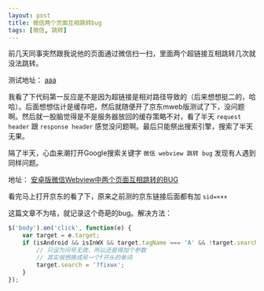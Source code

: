 ```yaml
---
layout: post
title: 微信两个页面互相跳转bug
tags: [微信, 跳转]
---
```


前几天同事突然跟我说他的页面通过微信扫一扫，里面两个超链接互相跳转几次就没法跳转。

测试地址： [aaa](http://lcat.me/2016/08/04/nodejs-glob/)

我看了下代码第一反应是不是因为超链接是相对路径导致的（后来想想挺二的，哈哈）。后面想想估计是缓存吧，然后就随便开了京东mweb版测试了下，没问题啊。然后就一股脑觉得是不是服务器放回的缓存策略不对，看了半天 `request header` 跟 `response header` 感觉没问题啊。最后只能祭出搜索引擎，搜索了半天无果。

隔了半天，心血来潮打开Google搜索关键字 `微信 webview 跳转 bug` 发现有人遇到同样问题。

地址： [安卓版微信Webview中两个页面互相跳转的BUG](http://heeroluo.net/article/detail/132)


看完马上打开京东的看了下，原来之前测的京东链接后面都有加 `sid=×××`

这篇文章不为啥，就记录这个奇葩的bug。解决方法：

```js
$('body').on('click', function(e) {
    var target = e.target;
    if (isAndroid && isInWX && target.tagName === 'A' && !target.search) {
        // 只设为问号无效，所以还是得加个参数
        // 其实很想换成另一个f开头的单词
        target.search = '?fixwx';
    }
});
```
